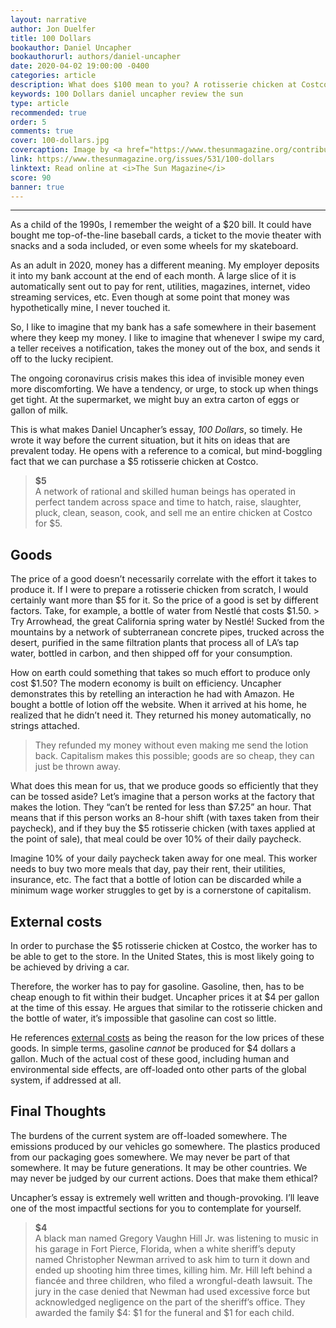 ```yaml
---
layout: narrative
author: Jon Duelfer
title: 100 Dollars
bookauthor: Daniel Uncapher
bookauthorurl: authors/daniel-uncapher
date: 2020-04-02 19:00:00 -0400
categories: article
description: What does $100 mean to you? A rotisserie chicken at Costco costs $5. A bottle of water $1.50. A gallon of gasoline $4. These goods may seem expensive, or they may seem unimaginably cheap considering the effort and resources that go into producing them.
keywords: 100 Dollars daniel uncapher review the sun
type: article
recommended: true
order: 5
comments: true
cover: 100-dollars.jpg
covercaption: Image by <a href="https://www.thesunmagazine.org/contributors/wayne-klaw">Wayne Klaw</a>
link: https://www.thesunmagazine.org/issues/531/100-dollars
linktext: Read online at <i>The Sun Magazine</i>
score: 90
banner: true
---
```

<hr/>

As a child of the 1990s, I remember the weight of a $20 bill. It could have bought me top-of-the-line baseball cards, a ticket to the movie theater with snacks and a soda included, or even some wheels for my skateboard.

As an adult in 2020, money has a different meaning. My employer deposits it into my bank account at the end of each month. A large slice of it is automatically sent out to pay for rent, utilities, magazines, internet, video streaming services, etc. Even though at some point that money was hypothetically mine, I never touched it.

So, I like to imagine that my bank has a safe somewhere in their basement where they keep my money. I like to imagine that whenever I swipe my card, a teller receives a notification, takes the money out of the box, and sends it off to the lucky recipient.

The ongoing coronavirus crisis makes this idea of invisible money even more discomforting. We have a tendency, or urge, to stock up when things get tight. At the supermarket, we might buy an extra carton of eggs or gallon of milk.

This is what makes Daniel Uncapher’s essay, _100 Dollars_, so timely. He wrote it way before the current situation, but it hits on ideas that are prevalent today. He opens with a reference to a comical, but mind-boggling fact that we can purchase a $5 rotisserie chicken at Costco.
> <strong>$5</strong><br/>
A network of rational and skilled human beings has operated in perfect tandem across space and time to hatch, raise, slaughter, pluck, clean, season, cook, and sell me an entire chicken at Costco for $5.

<h2><strong>Goods</strong></h2>
The price of a good doesn’t necessarily correlate with the effort it takes to produce it. If I were to prepare a rotisserie chicken from scratch, I would certainly want more than $5 for it. So the price of a good is set by different factors. Take, for example, a bottle of water from Nestlé that costs $1.50.
> Try Arrowhead, the great California spring water by Nestlé! Sucked from the mountains by a network of subterranean concrete pipes, trucked across the desert, purified in the same filtration plants that process all of LA’s tap water, bottled in carbon, and then shipped off for your consumption.

How on earth could something that takes so much effort to produce only cost $1.50? The modern economy is built on efficiency. Uncapher demonstrates this by retelling an interaction he had with Amazon. He bought a bottle of lotion off the website. When it arrived at his home, he realized that he didn’t need it. They returned his money automatically, no strings attached.
> They refunded my money without even making me send the lotion back. Capitalism makes this possible; goods are so cheap, they can just be thrown away.

What does this mean for us, that we produce goods so efficiently that they can be tossed aside? Let’s imagine that a person works at the factory that makes the lotion. They “can’t be rented for less than $7.25” an hour. That means that if this person works an 8-hour shift (with taxes taken from their paycheck), and if they buy the $5 rotisserie chicken (with taxes applied at the point of sale), that meal could be over 10% of their daily paycheck.

Imagine 10% of your daily paycheck taken away for one meal. This worker needs to buy two more meals that day, pay their rent, their utilities, insurance, etc. The fact that a bottle of lotion can be discarded while a minimum wage worker struggles to get by is a cornerstone of capitalism.

<h2><strong>External costs</strong></h2>
In order to purchase the $5 rotisserie chicken at Costco, the worker has to be able to get to the store. In the United States, this is most likely going to be achieved by driving a car.

Therefore, the worker has to pay for gasoline. Gasoline, then, has to be cheap enough to fit within their budget. Uncapher prices it at $4 per gallon at the time of this essay. He argues that similar to the rotisserie chicken and the bottle of water, it’s impossible that gasoline can cost so little.

He references [external costs](https://en.wikipedia.org/wiki/Externality) as being the reason for the low prices of these goods. In simple terms, gasoline _cannot_ be produced for $4 dollars a gallon. Much of the actual cost of these good, including human and environmental side effects, are off-loaded onto other parts of the global system, if addressed at all.

<h2><strong>Final Thoughts</strong></h2>
The burdens of the current system are off-loaded somewhere. The emissions produced by our vehicles go somewhere. The plastics produced from our packaging goes somewhere. We may never be part of that somewhere. It may be future generations. It may be other countries. We may never be judged by our current actions. Does that make them ethical?

Uncapher’s essay is extremely well written and though-provoking. I’ll leave one of the most impactful sections for you to contemplate for yourself.
> <strong>$4</strong><br/>
A black man named Gregory Vaughn Hill Jr. was listening to music in his garage in Fort Pierce, Florida, when a white sheriff’s deputy named Christopher Newman arrived to ask him to turn it down and ended up shooting him three times, killing him. Mr. Hill left behind a fiancée and three children, who filed a wrongful-death lawsuit. The jury in the case denied that Newman had used excessive force but acknowledged negligence on the part of the sheriff’s office. They awarded the family $4: $1 for the funeral and $1 for each child.